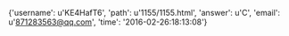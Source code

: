 {'username': u'KE4HafT6', 'path': u'1155/1155.html', 'answer': u'C', 'email': u'871283563@qq.com', 'time': '2016-02-26:18:13:08'}